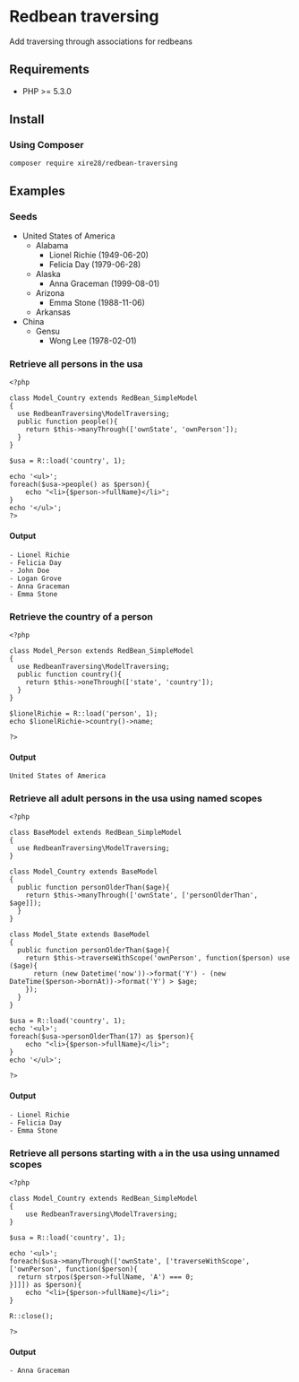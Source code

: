 # Redbean traversing
Add traversing through associations for redbeans

## Requirements

- PHP >= 5.3.0

## Install
### Using Composer

```
composer require xire28/redbean-traversing
```

## Examples

### Seeds

- United States of America
	- Alabama
		- Lionel Richie (1949-06-20)
		- Felicia Day (1979-06-28)
	- Alaska
		- Anna Graceman (1999-08-01)
	- Arizona
		- Emma Stone (1988-11-06)
	- Arkansas
- China
	- Gensu
		- Wong Lee (1978-02-01)

### Retrieve all persons in the usa

```
<?php

class Model_Country extends RedBean_SimpleModel
{
  use RedbeanTraversing\ModelTraversing;
  public function people(){
    return $this->manyThrough(['ownState', 'ownPerson']);
  }
}

$usa = R::load('country', 1);

echo '<ul>';
foreach($usa->people() as $person){
	echo "<li>{$person->fullName}</li>";
}
echo '</ul>';
?>
```

#### Output
```
- Lionel Richie
- Felicia Day
- John Doe
- Logan Grove
- Anna Graceman
- Emma Stone
```

### Retrieve the country of a person

```
<?php

class Model_Person extends RedBean_SimpleModel
{
  use RedbeanTraversing\ModelTraversing;
  public function country(){
    return $this->oneThrough(['state', 'country']);
  }
}

$lionelRichie = R::load('person', 1);
echo $lionelRichie->country()->name;

?>
```

#### Output
```
United States of America
```

### Retrieve all adult persons in the usa using named scopes
```
<?php

class BaseModel extends RedBean_SimpleModel
{
  use RedbeanTraversing\ModelTraversing;
}

class Model_Country extends BaseModel
{
  public function personOlderThan($age){
    return $this->manyThrough(['ownState', ['personOlderThan', $age]]);
  }
}

class Model_State extends BaseModel
{
  public function personOlderThan($age){
    return $this->traverseWithScope('ownPerson', function($person) use ($age){
      return (new Datetime('now'))->format('Y') - (new DateTime($person->bornAt))->format('Y') > $age;
    });
  }
}

$usa = R::load('country', 1);
echo '<ul>';
foreach($usa->personOlderThan(17) as $person){
	echo "<li>{$person->fullName}</li>";
}
echo '</ul>';

?>
```

#### Output
```
- Lionel Richie
- Felicia Day
- Emma Stone
```

### Retrieve all persons starting with `a` in the usa using unnamed scopes

```
<?php

class Model_Country extends RedBean_SimpleModel
{
	use RedbeanTraversing\ModelTraversing;
}

$usa = R::load('country', 1);

echo '<ul>';
foreach($usa->manyThrough(['ownState', ['traverseWithScope', ['ownPerson', function($person){
  return strpos($person->fullName, 'A') === 0;
}]]]) as $person){
	echo "<li>{$person->fullName}</li>";
}

R::close();

?>
```

#### Output
```
- Anna Graceman
```


